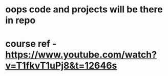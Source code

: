 # oops code and projects will be there in repo
# course ref -https://www.youtube.com/watch?v=T1fkvT1uPj8&t=12646s